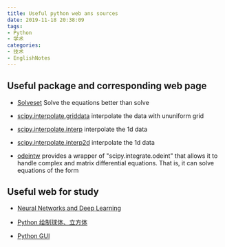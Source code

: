 ```yaml
---
title: Useful python web ans sources
date: 2019-11-18 20:38:09
tags:
- Python
- 学术
categories:
- 技术
- EnglishNotes
---
```


## Useful package and corresponding web page



* [Solveset](https://docs.sympy.org/latest/modules/solvers/solveset.html )  Solve the equations better than solve

* [scipy.interpolate.griddata](https://docs.scipy.org/doc/scipy/reference/generated/scipy.interpolate.griddata.html) interpolate the data with ununiform grid
* [scipy.interpolate.interp](https://docs.scipy.org/doc/numpy/reference/generated/numpy.interp.html) interpolate the 1d data

* [scipy.interpolate.interp2d](https://docs.scipy.org/doc/numpy/reference/generated/numpy.interp2d.html)  interpolate the 1d data
* [odeintw](https://pypi.org/project/odeintw/) provides a wrapper of "scipy.integrate.odeint" that allows it to handle complex and matrix differential equations. That is, it can solve equations of the form



## Useful web for study

* [Neural Networks and Deep Learning](http://neuralnetworksanddeeplearning.com/)

* [Python 绘制球体、立方体](https://cloud.tencent.com/developer/ask/64293)

* [Python GUI](https://likegeeks.com/python-gui-examples-tkinter-tutorial/)